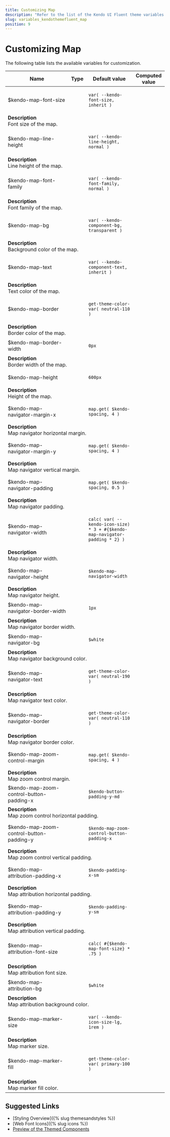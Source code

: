 ```yaml
---
title: Customizing Map
description: "Refer to the list of the Kendo UI Fluent theme variables available for customization."
slug: variables_kendothemefluent_map
position: 9
---
```


# Customizing Map

The following table lists the available variables for customization.

<table class="theme-variables">
    <colgroup>
    <col style="width: 200px; white-space:nowrap;" />
    <col />
    <col />
    <col />
</colgroup>
<thead>
    <tr>
        <th>Name</th>
        <th>Type</th>
        <th>Default value</th>
        <th>Computed value</th>
    </tr>
</thead>
<tbody>
        <tr>
    <td>$kendo-map-font-size</td>
    <td></td>
<td>

`var( --kendo-font-size, inherit )`

</td>
<td>



</td>
</tr>
<tr>
    <td colspan="4" class="theme-variables-description-container"><div><b>Description</b><div class="theme-variables-description">Font size of the map.</div></div>
    </td>
</tr>
<tr>
    <td>$kendo-map-line-height</td>
    <td></td>
<td>

`var( --kendo-line-height, normal )`

</td>
<td>



</td>
</tr>
<tr>
    <td colspan="4" class="theme-variables-description-container"><div><b>Description</b><div class="theme-variables-description">Line height of the map.</div></div>
    </td>
</tr>
<tr>
    <td>$kendo-map-font-family</td>
    <td></td>
<td>

`var( --kendo-font-family, normal )`

</td>
<td>



</td>
</tr>
<tr>
    <td colspan="4" class="theme-variables-description-container"><div><b>Description</b><div class="theme-variables-description">Font family of the map.</div></div>
    </td>
</tr>
<tr>
    <td>$kendo-map-bg</td>
    <td></td>
<td>

`var( --kendo-component-bg, transparent )`

</td>
<td>



</td>
</tr>
<tr>
    <td colspan="4" class="theme-variables-description-container"><div><b>Description</b><div class="theme-variables-description">Background color of the map.</div></div>
    </td>
</tr>
<tr>
    <td>$kendo-map-text</td>
    <td></td>
<td>

`var( --kendo-component-text, inherit )`

</td>
<td>



</td>
</tr>
<tr>
    <td colspan="4" class="theme-variables-description-container"><div><b>Description</b><div class="theme-variables-description">Text color of the map.</div></div>
    </td>
</tr>
<tr>
    <td>$kendo-map-border</td>
    <td></td>
<td>

`get-theme-color-var( neutral-110 )`

</td>
<td>



</td>
</tr>
<tr>
    <td colspan="4" class="theme-variables-description-container"><div><b>Description</b><div class="theme-variables-description">Border color of the map.</div></div>
    </td>
</tr>
<tr>
    <td>$kendo-map-border-width</td>
    <td></td>
<td>

`0px`

</td>
<td>



</td>
</tr>
<tr>
    <td colspan="4" class="theme-variables-description-container"><div><b>Description</b><div class="theme-variables-description">Border width of the map.</div></div>
    </td>
</tr>
<tr>
    <td>$kendo-map-height</td>
    <td></td>
<td>

`600px`

</td>
<td>



</td>
</tr>
<tr>
    <td colspan="4" class="theme-variables-description-container"><div><b>Description</b><div class="theme-variables-description">Height of the map.</div></div>
    </td>
</tr>
<tr>
    <td>$kendo-map-navigator-margin-x</td>
    <td></td>
<td>

`map.get( $kendo-spacing, 4 )`

</td>
<td>



</td>
</tr>
<tr>
    <td colspan="4" class="theme-variables-description-container"><div><b>Description</b><div class="theme-variables-description">Map navigator horizontal margin.</div></div>
    </td>
</tr>
<tr>
    <td>$kendo-map-navigator-margin-y</td>
    <td></td>
<td>

`map.get( $kendo-spacing, 4 )`

</td>
<td>



</td>
</tr>
<tr>
    <td colspan="4" class="theme-variables-description-container"><div><b>Description</b><div class="theme-variables-description">Map navigator vertical margin.</div></div>
    </td>
</tr>
<tr>
    <td>$kendo-map-navigator-padding</td>
    <td></td>
<td>

`map.get( $kendo-spacing, 0.5 )`

</td>
<td>



</td>
</tr>
<tr>
    <td colspan="4" class="theme-variables-description-container"><div><b>Description</b><div class="theme-variables-description">Map navigator padding.</div></div>
    </td>
</tr>
<tr>
    <td>$kendo-map-navigator-width</td>
    <td></td>
<td>

`calc( var( --kendo-icon-size) * 3 + #{$kendo-map-navigator-padding * 2} )`

</td>
<td>



</td>
</tr>
<tr>
    <td colspan="4" class="theme-variables-description-container"><div><b>Description</b><div class="theme-variables-description">Map navigator width.</div></div>
    </td>
</tr>
<tr>
    <td>$kendo-map-navigator-height</td>
    <td></td>
<td>

`$kendo-map-navigator-width`

</td>
<td>



</td>
</tr>
<tr>
    <td colspan="4" class="theme-variables-description-container"><div><b>Description</b><div class="theme-variables-description">Map navigator height.</div></div>
    </td>
</tr>
<tr>
    <td>$kendo-map-navigator-border-width</td>
    <td></td>
<td>

`1px`

</td>
<td>



</td>
</tr>
<tr>
    <td colspan="4" class="theme-variables-description-container"><div><b>Description</b><div class="theme-variables-description">Map navigator border width.</div></div>
    </td>
</tr>
<tr>
    <td>$kendo-map-navigator-bg</td>
    <td></td>
<td>

`$white`

</td>
<td>



</td>
</tr>
<tr>
    <td colspan="4" class="theme-variables-description-container"><div><b>Description</b><div class="theme-variables-description">Map navigator background color.</div></div>
    </td>
</tr>
<tr>
    <td>$kendo-map-navigator-text</td>
    <td></td>
<td>

`get-theme-color-var( neutral-190 )`

</td>
<td>



</td>
</tr>
<tr>
    <td colspan="4" class="theme-variables-description-container"><div><b>Description</b><div class="theme-variables-description">Map navigator text color.</div></div>
    </td>
</tr>
<tr>
    <td>$kendo-map-navigator-border</td>
    <td></td>
<td>

`get-theme-color-var( neutral-110 )`

</td>
<td>



</td>
</tr>
<tr>
    <td colspan="4" class="theme-variables-description-container"><div><b>Description</b><div class="theme-variables-description">Map navigator border color.</div></div>
    </td>
</tr>
<tr>
    <td>$kendo-map-zoom-control-margin</td>
    <td></td>
<td>

`map.get( $kendo-spacing, 4 )`

</td>
<td>



</td>
</tr>
<tr>
    <td colspan="4" class="theme-variables-description-container"><div><b>Description</b><div class="theme-variables-description">Map zoom control margin.</div></div>
    </td>
</tr>
<tr>
    <td>$kendo-map-zoom-control-button-padding-x</td>
    <td></td>
<td>

`$kendo-button-padding-y-md`

</td>
<td>



</td>
</tr>
<tr>
    <td colspan="4" class="theme-variables-description-container"><div><b>Description</b><div class="theme-variables-description">Map zoom control horizontal padding.</div></div>
    </td>
</tr>
<tr>
    <td>$kendo-map-zoom-control-button-padding-y</td>
    <td></td>
<td>

`$kendo-map-zoom-control-button-padding-x`

</td>
<td>



</td>
</tr>
<tr>
    <td colspan="4" class="theme-variables-description-container"><div><b>Description</b><div class="theme-variables-description">Map zoom control vertical padding.</div></div>
    </td>
</tr>
<tr>
    <td>$kendo-map-attribution-padding-x</td>
    <td></td>
<td>

`$kendo-padding-x-sm`

</td>
<td>



</td>
</tr>
<tr>
    <td colspan="4" class="theme-variables-description-container"><div><b>Description</b><div class="theme-variables-description">Map attribution horizontal padding.</div></div>
    </td>
</tr>
<tr>
    <td>$kendo-map-attribution-padding-y</td>
    <td></td>
<td>

`$kendo-padding-y-sm`

</td>
<td>



</td>
</tr>
<tr>
    <td colspan="4" class="theme-variables-description-container"><div><b>Description</b><div class="theme-variables-description">Map attribution vertical padding.</div></div>
    </td>
</tr>
<tr>
    <td>$kendo-map-attribution-font-size</td>
    <td></td>
<td>

`calc( #{$kendo-map-font-size} * .75 )`

</td>
<td>



</td>
</tr>
<tr>
    <td colspan="4" class="theme-variables-description-container"><div><b>Description</b><div class="theme-variables-description">Map attribution font size.</div></div>
    </td>
</tr>
<tr>
    <td>$kendo-map-attribution-bg</td>
    <td></td>
<td>

`$white`

</td>
<td>



</td>
</tr>
<tr>
    <td colspan="4" class="theme-variables-description-container"><div><b>Description</b><div class="theme-variables-description">Map attribution background color.</div></div>
    </td>
</tr>
<tr>
    <td>$kendo-map-marker-size</td>
    <td></td>
<td>

`var( --kendo-icon-size-lg, 1rem )`

</td>
<td>



</td>
</tr>
<tr>
    <td colspan="4" class="theme-variables-description-container"><div><b>Description</b><div class="theme-variables-description">Map marker size.</div></div>
    </td>
</tr>
<tr>
    <td>$kendo-map-marker-fill</td>
    <td></td>
<td>

`get-theme-color-var( primary-100 )`

</td>
<td>



</td>
</tr>
<tr>
    <td colspan="4" class="theme-variables-description-container"><div><b>Description</b><div class="theme-variables-description">Map marker fill color.</div></div>
    </td>
</tr>
</tbody>
</table>

## Suggested Links

* [Styling Overview]({% slug themesandstyles %})
* [Web Font Icons]({% slug icons %})
* [Preview of the Themed Components](../)

